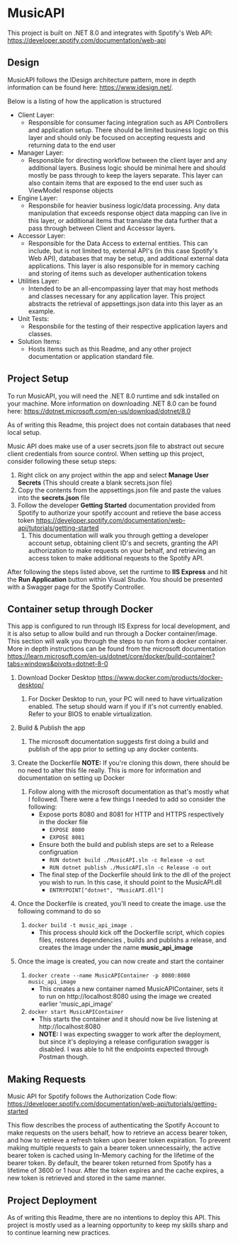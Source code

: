 # MusicAPI

This project is built on .NET 8.0 and integrates with Spotify's Web API: https://developer.spotify.com/documentation/web-api

## Design
MusicAPI follows the IDesign architecture pattern, more in depth information can be found here: https://www.idesign.net/.

Below is a listing of how the application is structured

- Client Layer:
    - Responsible for consumer facing integration such as API Controllers and application setup. There should be limited business logic on this layer and should only
    be focused on accepting requests and returning data to the end user
- Manager Layer:
    - Responsible for directing workflow between the client layer and any additional layers. Business logic should be minimal here and should mostly be pass through to keep the layers separate. This
    layer can also contain items that are exposed to the end user such as ViewModel response objects
- Engine Layer:
    - Responsbile for heavier business logic/data processing. Any data manipulation that exceeds response object data mapping can live in this layer, or additional items that translate the data
    further that a pass through between Client and Accessor layers.
- Accessor Layer:
    - Responsible for the Data Access to external entities. This can include, but is not limited to, external API's (in this case Spotify's Web API), databases that may be setup, and additional
    external data applications. This layer is also responsible for in memory caching and storing of items such as developer authentication tokens
- Utilities Layer:
    - Intended to be an all-encompassing layer that may host methods and classes necessary for any application layer. This project abstracts the retrieval of appsettings.json data into this layer as 
    an example.
- Unit Tests:
    - Responsbile for the testing of their respective application layers and classes.
- Solution Items:
    - Hosts items such as this Readme, and any other project documentation or application standard file.


## Project Setup
To run MusicAPI, you will need the .NET 8.0 runtime and sdk installed on your machine. More information on downloading .NET 8.0 can be found here: https://dotnet.microsoft.com/en-us/download/dotnet/8.0

As of writing this Readme, this project does not contain databases that need local setup.

Music API does make use of a user secrets.json file to abstract out secure client credentials from source control. When setting up this project, consider following these setup steps:
1. Right click on any project within the app and select **Manage User Secrets** (This should create a blank secrets.json file)
1. Copy the contents from the appsettings.json file and paste the values into the **secrets.json** file
1. Follow the developer **Getting Started** documentation provided from Spotify to authorize your spotify account and retieve the base access token https://developer.spotify.com/documentation/web-api/tutorials/getting-started
    1. This documentation will walk you through getting a developer account setup, obtaining client ID's and secrets, granting the API authorization to make requests on your behalf, and retrieving an access token to 
    make additional requests to the Spotify API.

After following the steps listed above, set the runtime to **IIS Express** and hit the **Run Application** button within Visual Studio. You should be presented with a Swagger page for the Spotify Controller.

## Container setup through Docker
This app is configured to run through IIS Express for local development, and it is also setup to allow 
build and run through a Docker container/image. This section will walk you through the steps to run from a docker container. More in depth instructions can be found
from the microsoft documentation https://learn.microsoft.com/en-us/dotnet/core/docker/build-container?tabs=windows&pivots=dotnet-8-0

1. Download Docker Desktop https://www.docker.com/products/docker-desktop/
    1. For Docker Desktop to run, your PC will need to have virtualization enabled. The setup should warn if you if it's not currently enabled. Refer to your BIOS
    to enable virtualization.
1. Build & Publish the app
    1. The microsoft documentation suggests first doing a build and publish of the app prior to setting up any docker contents.

1. Create the Dockerfile **NOTE:** If you're cloning this down, there should be no need to alter this file really. This is more for information and documentation on setting up Docker
    1. Follow along with the microsoft documentation as that's mostly what I followed. There were a few things I needed to add so consider the following:
        - Expose ports 8080 and 8081 for HTTP and HTTPS respectively in the docker file
            - `EXPOSE 8080`
            - `EXPOSE 8081`
        - Ensure both the build and publish steps are set to a Release configruation
            - `RUN dotnet build ./MusicAPI.sln -c Release -o out`
            - `RUN dotnet publish ./MusicAPI.sln -c Release -o out`
        - The final step of the Dockerfile should link to the dll of the project you wish to run. In this case, it should point to the MusicAPI.dll
            - `ENTRYPOINT["dotnet", "MusicAPI.dll"]`

1. Once the Dockerfile is created, you'll need to create the image. use the following command to do so
    1. `docker build -t music_api_image .`
        - This process should kick off the Dockerfile script, which copies files, restores dependencies , builds and publishs a release, and creates the image under the name **music_api_image**

1. Once the image is created, you can now create and start the container
    1. `docker create --name MusicAPIContainer -p 8080:8080 music_api_image`
        - This creates a new container named MusicAPIContainer, sets it to run on http://localhost:8080 using the image we created earlier 'music_api_image'
    1. `docker start MusicAPIContainer`
        - This starts the container and it should now be live listening at http://localhost:8080
        - **NOTE:** I was expecting swagger to work after the deployment, but since it's deploying a release configuration swagger is disabled. I was able to hit the endpoints expected through 
        Postman though.

## Making Requests
Music API for Spotify follows the Authorization Code flow: https://developer.spotify.com/documentation/web-api/tutorials/getting-started

This flow describes the process of authenticating the Spotify Account to make requests on the users behalf, how to retrieve an access bearer token, and how to retrieve a
refresh token upon bearer token expiration. To prevent making multiple requests to gain a bearer token unnecessairly, the active bearer token is cached using In-Memory caching for the lifetime 
of the bearer token. By default, the bearer token returned from Spotify has a lifetime of 3600 or 1 hour. After the token expires and the cache expires, a new token is retrieved and 
stored in the same manner.

## Project Deployment
As of writing this Readme, there are no intentions to deploy this API. This project is mostly used as a learning opportunity to keep my skills sharp and to continue learning
new practices.
